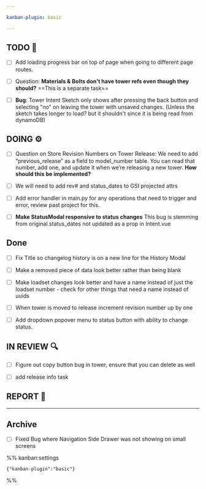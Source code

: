 ```yaml
---

kanban-plugin: basic

---
```


## TODO 💭

- [ ] Add loading progress bar on top of page when going to different page routes.
- [ ] Question: **Materials & Bolts don't have tower refs even though they should?** ==This is a separate task==
- [ ] **Bug**: Tower Intent Sketch only shows after pressing the back button and selecting "no" on leaving the tower with unsaved changes. (Unless the sketch takes longer to load? but it shouldn't since it is being read from dynamoDB)


## DOING ⚙️

- [ ] Question on Store Revision Numbers on Tower Release: We need to add “previous_release” as a field to model_number table. You can read that number, add one, and update it when we’re releasing a new tower. **How should this be implemented?**
- [ ] We will need to add rev# and status_dates to GSI projected attrs
- [ ] Add error handler in main.py for any operations that need to trigger and error, review past project for this.
- [ ] **Make StatusModal responsive to status changes** This bug is stemming from original.status_dates not updated as a prop in Intent.vue


## Done

- [ ] Fix Title so changelog history is on a new line for the History Modal
- [ ] Make a removed piece of data look better rather than being blank
- [ ] Make loadset changes look better and have a name instead of just the loadset number - check for other things that need a name instead of uuids
- [ ] When tower is moved to release increment revision number up by one
- [ ] Add dropdown popover menu to status button with ability to change status.


## IN REVIEW 🔍

- [ ] Figure out copy button bug in tower, ensure that you can delete as well
- [ ] add release info task


## REPORT 📎



***

## Archive

- [ ] Fixed Bug where Navigation Side Drawer was not showing on small screens

%% kanban:settings
```
{"kanban-plugin":"basic"}
```
%%
